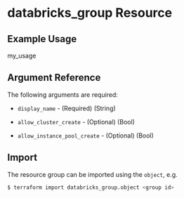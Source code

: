 # databricks_group Resource


## Example Usage
my_usage

## Argument Reference

The following arguments are required:

* `display_name` - (Required) (String) 

* `allow_cluster_create` - (Optional) (Bool) 

* `allow_instance_pool_create` - (Optional) (Bool) 






## Import

The resource group can be imported using the `object`, e.g.

```bash
$ terraform import databricks_group.object <group id>
```